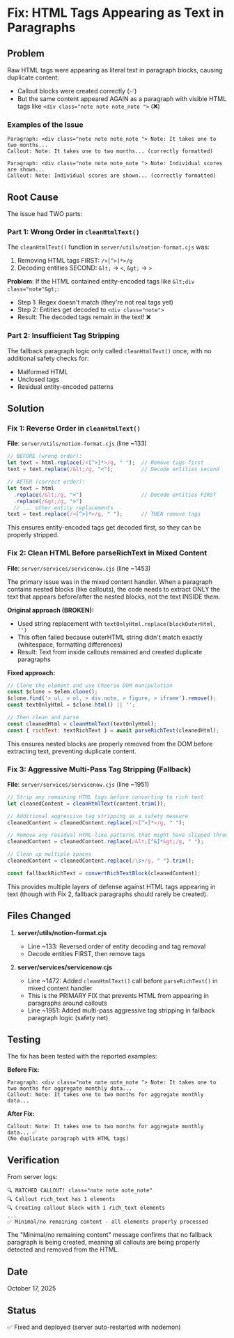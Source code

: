 # Fix: HTML Tags Appearing as Text in Paragraphs

## Problem
Raw HTML tags were appearing as literal text in paragraph blocks, causing duplicate content:
- Callout blocks were created correctly (✅)
- But the same content appeared AGAIN as a paragraph with visible HTML tags like `<div class="note note note_note ">` (❌)

### Examples of the Issue
```
Paragraph: <div class="note note note_note "> Note: It takes one to two months...
Callout: Note: It takes one to two months... (correctly formatted)

Paragraph: <div class="note note note_note "> Note: Individual scores are shown...
Callout: Note: Individual scores are shown... (correctly formatted)
```

## Root Cause
The issue had TWO parts:

### Part 1: Wrong Order in `cleanHtmlText()`
The `cleanHtmlText()` function in `server/utils/notion-format.cjs` was:
1. Removing HTML tags FIRST: `/<[^>]*>/g`
2. Decoding entities SECOND: `&lt;` → `<`, `&gt;` → `>`

**Problem**: If the HTML contained entity-encoded tags like `&lt;div class="note"&gt;`:
- Step 1: Regex doesn't match (they're not real tags yet)
- Step 2: Entities get decoded to `<div class="note">`
- Result: The decoded tags remain in the text! ❌

### Part 2: Insufficient Tag Stripping
The fallback paragraph logic only called `cleanHtmlText()` once, with no additional safety checks for:
- Malformed HTML
- Unclosed tags
- Residual entity-encoded patterns

## Solution

### Fix 1: Reverse Order in `cleanHtmlText()`
**File**: `server/utils/notion-format.cjs` (line ~133)

```javascript
// BEFORE (wrong order):
let text = html.replace(/<[^>]*>/g, " ");  // Remove tags first
text = text.replace(/&lt;/g, "<");         // Decode entities second

// AFTER (correct order):
let text = html
  .replace(/&lt;/g, "<")                   // Decode entities FIRST
  .replace(/&gt;/g, ">")
  // ... other entity replacements
text = text.replace(/<[^>]*>/g, " ");      // THEN remove tags
```

This ensures entity-encoded tags get decoded first, so they can be properly stripped.

### Fix 2: Clean HTML Before parseRichText in Mixed Content
**File**: `server/services/servicenow.cjs` (line ~1453)

The primary issue was in the mixed content handler. When a paragraph contains nested blocks (like callouts), the code needs to extract ONLY the text that appears before/after the nested blocks, not the text INSIDE them.

**Original approach (BROKEN):**
- Used string replacement with `textOnlyHtml.replace(blockOuterHtml, '')` 
- This often failed because outerHTML string didn't match exactly (whitespace, formatting differences)
- Result: Text from inside callouts remained and created duplicate paragraphs

**Fixed approach:**
```javascript
// Clone the element and use Cheerio DOM manipulation
const $clone = $elem.clone();
$clone.find('> ul, > ol, > div.note, > figure, > iframe').remove();
const textOnlyHtml = $clone.html() || '';

// Then clean and parse
const cleanedHtml = cleanHtmlText(textOnlyHtml);
const { richText: textRichText } = await parseRichText(cleanedHtml);
```

This ensures nested blocks are properly removed from the DOM before extracting text, preventing duplicate content.

### Fix 3: Aggressive Multi-Pass Tag Stripping (Fallback)
**File**: `server/services/servicenow.cjs` (line ~1951)

```javascript
// Strip any remaining HTML tags before converting to rich text
let cleanedContent = cleanHtmlText(content.trim());

// Additional aggressive tag stripping as a safety measure
cleanedContent = cleanedContent.replace(/<[^>]*>/g, " ");

// Remove any residual HTML-like patterns that might have slipped through
cleanedContent = cleanedContent.replace(/&lt;[^&]*&gt;/g, " ");

// Clean up multiple spaces
cleanedContent = cleanedContent.replace(/\s+/g, " ").trim();

const fallbackRichText = convertRichTextBlock(cleanedContent);
```

This provides multiple layers of defense against HTML tags appearing in text (though with Fix 2, fallback paragraphs should rarely be created).

## Files Changed

1. **server/utils/notion-format.cjs**
   - Line ~133: Reversed order of entity decoding and tag removal
   - Decode entities FIRST, then remove tags

2. **server/services/servicenow.cjs**
   - Line ~1472: Added `cleanHtmlText()` call before `parseRichText()` in mixed content handler
   - This is the PRIMARY FIX that prevents HTML from appearing in paragraphs around callouts
   - Line ~1951: Added multi-pass aggressive tag stripping in fallback paragraph logic (safety net)

## Testing

The fix has been tested with the reported examples:

**Before Fix:**
```
Paragraph: <div class="note note note_note "> Note: It takes one to two months for aggregate monthly data...
Callout: Note: It takes one to two months for aggregate monthly data...
```

**After Fix:**
```
Callout: Note: It takes one to two months for aggregate monthly data... ✅
(No duplicate paragraph with HTML tags)
```

## Verification

From server logs:
```
🔍 MATCHED CALLOUT! class="note note note_note"
🔍 Callout rich_text has 1 elements
🔍 Creating callout block with 1 rich_text elements
...
✅ Minimal/no remaining content - all elements properly processed
```

The "Minimal/no remaining content" message confirms that no fallback paragraph is being created, meaning all callouts are being properly detected and removed from the HTML.

## Date
October 17, 2025

## Status
✅ Fixed and deployed (server auto-restarted with nodemon)
